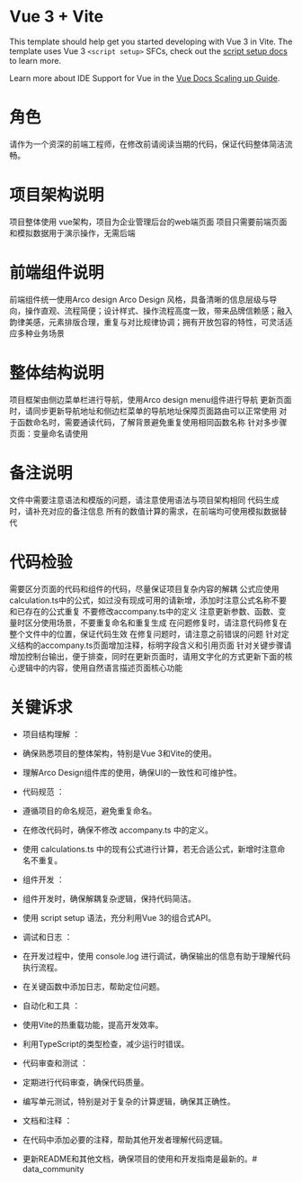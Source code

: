 # Vue 3 + Vite

This template should help get you started developing with Vue 3 in Vite. The template uses Vue 3 `<script setup>` SFCs, check out the [script setup docs](https://v3.vuejs.org/api/sfc-script-setup.html#sfc-script-setup) to learn more.

Learn more about IDE Support for Vue in the [Vue Docs Scaling up Guide](https://vuejs.org/guide/scaling-up/tooling.html#ide-support).

# 角色
请作为一个资深的前端工程师，在修改前请阅读当期的代码，保证代码整体简洁流畅。

# 项目架构说明
项目整体使用 vue架构，项目为企业管理后台的web端页面
项目只需要前端页面和模拟数据用于演示操作，无需后端

# 前端组件说明
前端组件统一使用Arco design
Arco Design 风格，具备清晰的信息层级与导向，操作直观、流程简便；设计样式、操作流程高度一致，带来品牌信赖感；融入韵律美感，元素排版合理，重复与对比规律协调；拥有开放包容的特性，可灵活适应多种业务场景

# 整体结构说明
项目框架由侧边菜单栏进行导航，使用Arco design menu组件进行导航
更新页面时，请同步更新导航地址和侧边栏菜单的导航地址保障页面路由可以正常使用
对于函数命名时，需要通读代码，了解背景避免重复使用相同函数名称
针对多步骤页面：变量命名请使用

# 备注说明
文件中需要注意语法和模版的问题，请注意使用语法与项目架构相同
代码生成时，请补充对应的备注信息
所有的数值计算的需求，在前端均可使用模拟数据替代

# 代码检验
需要区分页面的代码和组件的代码，尽量保证项目复杂内容的解耦
公式应使用calculation.ts中的公式，如过没有现成可用的请新增，添加时注意公式名称不要和已存在的公式重复
不要修改accompany.ts中的定义
注意更新参数、函数、变量时区分使用场景，不要重复命名和重复生成
在问题修复时，请注意代码修复在整个文件中的位置，保证代码生效
在修复问题时，请注意之前错误的问题
针对定义结构的accompany.ts页面增加注释，标明字段含义和引用页面
针对关键步骤请增加控制台输出，便于排查，同时在更新页面时，请用文字化的方式更新下面的核心逻辑中的内容，使用自然语言描述页面核心功能

# 关键诉求
- 项目结构理解 ：
- 确保熟悉项目的整体架构，特别是Vue 3和Vite的使用。
- 理解Arco Design组件库的使用，确保UI的一致性和可维护性。

- 代码规范 ：
- 遵循项目的命名规范，避免重复命名。
- 在修改代码时，确保不修改 accompany.ts 中的定义。
- 使用 calculations.ts 中的现有公式进行计算，若无合适公式，新增时注意命名不重复。

- 组件开发 ：
- 组件开发时，确保解耦复杂逻辑，保持代码简洁。
- 使用 script setup 语法，充分利用Vue 3的组合式API。

- 调试和日志 ：
- 在开发过程中，使用 console.log 进行调试，确保输出的信息有助于理解代码执行流程。
- 在关键函数中添加日志，帮助定位问题。
- 自动化和工具 ：

- 使用Vite的热重载功能，提高开发效率。
- 利用TypeScript的类型检查，减少运行时错误。
- 代码审查和测试 ：

- 定期进行代码审查，确保代码质量。
- 编写单元测试，特别是对于复杂的计算逻辑，确保其正确性。
- 文档和注释 ：

- 在代码中添加必要的注释，帮助其他开发者理解代码逻辑。
- 更新README和其他文档，确保项目的使用和开发指南是最新的。# data_community
